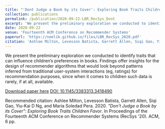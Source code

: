 ```yaml
---
title: "'Dont Judge a Book by its Cover': Exploring Book Traits Children Favor"
collection: publications
permalink: /publication/2020-09-22-LBR_RecSys_Dont
excerpt: 'We present the preliminary exploration we conducted to identify traits that can influence children's preferences in books. Findings offer insights for the design of recommender algorithms that would look beyond patterns inferred from traditional user-system interactions (eg, ratings) for recommendation purposes, since when it comes to children such data is rarely, if at all, available.'
date: 2020-09-22
venue: 'Fourteenth ACM Conference on Recommender Systems'
paperurl: 'https://neelik.github.io/files/LBR_RecSys_2020.pdf'
citation: 'Ashlee Milton, Levesson Batista, Garrett Allen, Siqi Gao, Yiu-Kai D Ng, and Maria Soledad Pera. 2020. *Don't Judge a Book by it's Cover: Exploring Book Traits Children Favor*. In Proceedings of the Fourteenth ACM Conference on Recommender Systems (RecSys '20). ACM, 6 pp.'
---
```

We present the preliminary exploration we conducted to identify traits that can influence children’s preferences in books. Findings offer insights for the design of recommender algorithms that would look beyond patterns inferred from traditional user-system interactions (eg, ratings) for recommendation purposes, since when it comes to children such data is rarely, if at all, available.

[Download paper here](https://neelik.github.io/files/LBR_RecSys_2020.pdf)
[DOI: 10.1145/3383313.3418490](https://doi.org/10.1145/3383313.3418490)

Recommended citation: Ashlee Milton, Levesson Batista, Garrett Allen, Siqi Gao, Yiu-Kai D Ng, and Maria Soledad Pera. 2020. <i>"Don't Judge a Book by its Cover": Exploring Book Traits Children Favor</i>. In Proceedings of the Fourteenth ACM Conference on Recommender Systems (RecSys '20). ACM, 6 pp.
